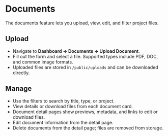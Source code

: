 # Documents

The documents feature lets you upload, view, edit, and filter project files.

## Upload

- Navigate to **Dashboard → Documents → Upload Document**.
- Fill out the form and select a file. Supported types include PDF, DOC, and
  common image formats.
- Uploaded files are stored in `/public/uploads` and can be downloaded directly.

## Manage

- Use the filters to search by title, type, or project.
- View details or download files from each document card.
- Document detail pages show previews, metadata, and links to edit or download files.
- Edit document information from the detail page.
- Delete documents from the detail page; files are removed from storage.
